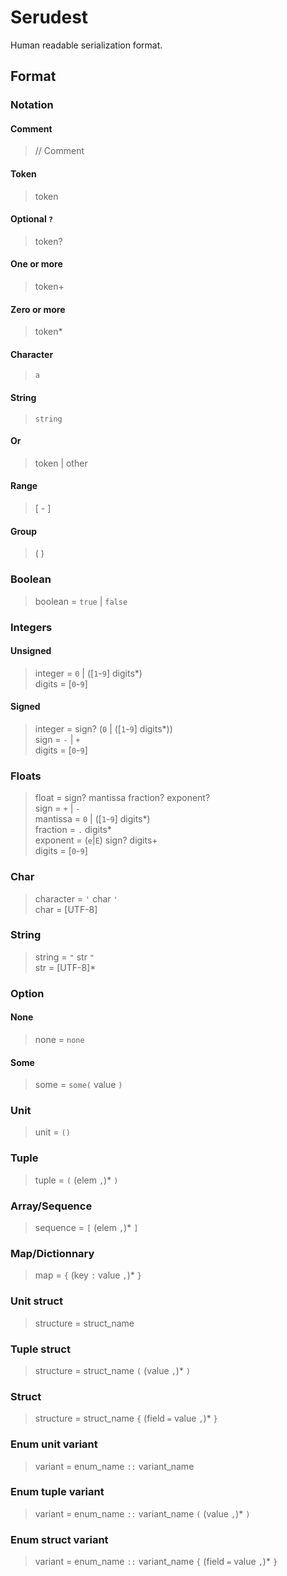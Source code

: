 # Serudest

Human readable serialization format.

## Format

### Notation

#### Comment

> // Comment

#### Token

> token

#### Optional `?`

> token?

#### One or more

> token+

#### Zero or more

> token*

#### Character

> `a`

#### String

> `string`

#### Or 

> token | other

#### Range

> [ - ]

#### Group

> ( )

### Boolean

> boolean = `true` | `false`

### Integers

#### Unsigned

> integer = `0` | ([`1`-`9`] digits*)  
> digits = [`0`-`9`]


#### Signed 

> integer = sign? (`0` | ([`1`-`9`] digits*))  
> sign = `-` | `+`  
> digits = [`0`-`9`]

### Floats

> float = sign? mantissa fraction? exponent?  
> sign = `+` | `-`  
> mantissa = `0` | ([`1`-`9`] digits*)  
> fraction = `.` digits*  
> exponent = (`e`|`E`) sign? digits+  
> digits = [`0`-`9`]

### Char

> character = `'` char `'`  
> char = [UTF-8]

### String

> string = `"` str `"`  
> str = [UTF-8]*

### Option

#### None

> none = `none`

#### Some

> some = `some(` value `)`

### Unit

> unit = `()`

### Tuple

> tuple = `(` (elem `,`)* `)`

### Array/Sequence

> sequence = `[` (elem `,`)* `]`


### Map/Dictionnary

> map = `{` (key `:` value `,`)* `}`


### Unit struct

> structure = struct_name

### Tuple struct

> structure = struct_name `(` (value `,`)* `)`

### Struct

> structure = struct_name `{` (field `=` value `,`)* `}`

### Enum unit variant
 
> variant = enum_name `::` variant_name

### Enum tuple variant

> variant = enum_name `::` variant_name `(` (value `,`)* `)`

### Enum struct variant

> variant = enum_name `::` variant_name `{` (field `=` value `,`)* `}`
